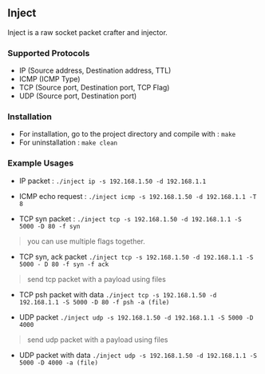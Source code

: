 Inject
---

Inject is a raw socket packet crafter and injector.

### Supported Protocols
- IP (Source address, Destination address, TTL)
- ICMP (ICMP Type)
- TCP (Source port, Destination port, TCP Flag)
- UDP (Source port, Destination port)

### Installation
* For installation, go to the project directory and compile with : 
    `make`
* For uninstallation : 
    `make clean`

### Example Usages
* IP packet :
    `./inject ip -s 192.168.1.50 -d 192.168.1.1`

* ICMP echo request :
    `./inject icmp -s 192.168.1.50 -d 192.168.1.1 -T 8`

* TCP syn packet :
     `./inject tcp -s 192.168.1.50 -d 192.168.1.1 -S 5000 -D 80 -f syn`

> you can use multiple flags together.
* TCP syn, ack packet
     `./inject tcp -s 192.168.1.50 -d 192.168.1.1 -S 5000 - D 80 -f syn -f ack`

> send tcp packet with a payload using files
* TCP psh packet with data
     `./inject tcp -s 192.168.1.50 -d 192.168.1.1 -S 5000 -D 80 -f psh -a (file)`

* UDP packet
     `./inject udp -s 192.168.1.50 -d 192.168.1.1 -S 5000 -D 4000`

> send udp packet with a payload using files
* UDP packet with data
     `./inject udp -s 192.168.1.50 -d 192.168.1.1 -S 5000 -D 4000 -a (file)`
